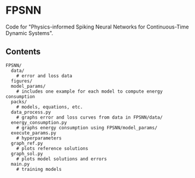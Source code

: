 # FPSNN
Code for "Physics-informed Spiking Neural Networks for Continuous-Time Dynamic Systems".

## Contents
```
FPSNN/
  data/                   
    # error and loss data
  figures/       
  model_params/           
    # includes one example for each model to compute energy consumption
  packs/                  
    # models, equations, etc.
  data_process.py   
    # graphs error and loss curves from data in FPSNN/data/
  energy_consumption.py
    # graphs energy consumption using FPSNN/model_params/
  execute_params.py
    # hyperparameters
  graph_ref.py
    # plots reference solutions
  graph_sol.py
    # plots model solutions and errors
  main.py
    # training models
```
